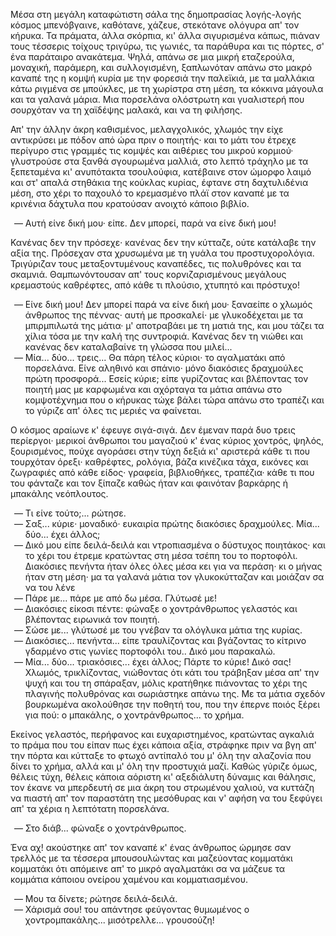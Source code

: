 Μέσα στη μεγάλη καταφώτιστη σάλα της δημοπρασίας λογής-λογής κόσμος μπενόβγαινε, καθότανε, χάζευε, στεκότανε ολόγυρα απ'
τον κήρυκα. Τα πράματα, άλλα σκόρπια, κι' άλλα σιγυρισμένα κάπως, πιάναν τους τέσσερις τοίχους τριγύρω, τις γωνιές, τα
παράθυρα και τις πόρτες, σ' ένα παράταιρο ανακάτεμα. Ψηλά, απάνω σε μια μικρή εταζερούλα, μοναχική, παράμερη, και
συλλογισμένη, ξαπλωνόταν απάνω στο μακρό καναπέ της η κομψή κυρία με την φορεσιά την παλεϊκιά, με τα μαλλάκια κάτω
ριγμένα σε μπούκλες, με τη χωρίστρα στη μέση, τα κόκκινα μάγουλα και τα γαλανά μάρια. Μια πορσελάνα ολόστρωτη και
γυαλιστερή που σουρχόταν να τη χαϊδέψης μαλακά, και να τη φιλήσης.

Απ' την άλλην άκρη καθισμένος, μελαγχολικός, χλωμός την είχε αντικρύσει με πόδον από ώρα πριν ο ποιητής· και το μάτι του
έτρεχε περίγυρο στις γραμμές τις κομψές και αιθέριες του μικρού κορμιού· γλυστρούσε στα ξανθά σγουρωμένα μαλλιά, στο
λεπτό τράχηλο με τα ξεπεταμένα κι' ανυπότακτα τσουλούφια, κατέβαινε στον ώμορφο λαιμό και στ' απαλά στηθάκια της κούκλας
κυρίας, έφτανε στη δαχτυλιδένια μέση, στο χέρι το παχουλό το κρεμασμένο πλάϊ στον καναπέ με τα κρινένια δάχτυλα που
κρατούσαν ανοιχτό κάποιο βιβλίο.

<ol style="list-style-type: '&mdash; '">
  <li>Αυτή είνε δική μου· είπε. Δεν μπορεί, παρά να είνε δική μου!</li>
</ol>

Κανένας δεν την πρόσεχε· κανένας δεν την κύτταζε, ούτε κατάλαβε την αξία της. Πρόσεχαν στα χρυσωμένα με τη γυάλα του
προστυχορολόγια. Τριγύριζαν τους μεταξοντυμένους καναπέδες, τις πολυθρόνες και τα σκαμνιά. Θαμπωνόντουσαν απ' τους
κορνιζαρισμένους μεγάλους κρεμαστούς καθρέφτες, από κάθε τι πλούσιο, χτυπητό και πρόστυχο!

<ol style="list-style-type: '&mdash; '">
  <li>
    Είνε δική μου! Δεν μπορεί παρά να είνε δική μου· ξαναείπε ο χλωμός άνθρωπος της πέννας· αυτή με προσκαλεί· με
    γλυκοδέχεται με τα μπιρμπιλωτά της μάτια· μ' αποτραβάει με τη ματιά της, και μου τάζει τα χίλια τόσα με την καλή της
    συντροφιά. Κανένας δεν τη νιώθει και κανένας δεν καταλαβαίνε τη γλώσσα που μιλεί...
  </li>
  <li>
    Μία... δύο... τρεις... Θα πάρη τέλος κύριοι· το αγαλματάκι από πορσελάνα. Είνε αληθινό και σπάνιο· μόνο διακόσιες
    δραχμούλες πρώτη προσφορά... Εσείς κύριε; είπε γυρίζοντας και βλέποντας τον ποιητή μας με καρφωμένα και αχόρταγα τα
    μάτια απάνω στο κομψοτέχνημα που ο κήρυκας τώχε βάλει τώρα απάνω στο τραπέζι και το γύριζε απ' όλες τις μεριές να
    φαίνεται.
  </li>
</ol>

Ο κόσμος αραίωνε κ' έφευγε σιγά-σιγά. Δεν έμεναν παρά δυο τρεις περίεργοι· μερικοί άνθρωποι του μαγαζιού κ' ένας κύριος
χοντρός, ψηλός, ξουρισμένος, πούχε αγοράσει στην τύχη δεξιά κι' αριστερά κάθε τι που τουρχόταν όρεξι· καθρέφτες,
ρολόγια, βάζα κινέζικα τάχα, εικόνες και ζωγραφιές από κάθε είδος· γραφεία, βιβλιοθήκες, τραπέζια· κάθε τι που του
φάνταζε και τον ξίπαζε καθώς ήταν και φαινόταν βαρκάρης ή μπακάλης νεόπλουτος.

<ol style="list-style-type: '&mdash; '">
  <li>Τι είνε τούτο;... ρώτησε.</li>
  <li>Σαξ... κύριε· μοναδικό· ευκαιρία πρώτης διακόσιες δραχμούλες. Μία... δύο... έχει άλλος;</li>
  <li>
    Δικό μου είπε δειλά-δειλά και ντροπιασμένα ο δύστυχος ποιητάκος· και το χέρι του έτρεμε κρατώντας στη μέσα τσέπη του
    το πορτοφόλι. Διακόσιες πενήντα ήταν όλες όλες μέσα κει για να περάση· κι ο μήνας ήταν στη μέση· μα τα γαλανά μάτια
    τον γλυκοκύτταζαν και μοιάζαν σα να του λένε</li>
  <li>Πάρε με... πάρε με από δω μέσα. Γλύτωσέ με!</li>
  <li>Διακόσιες είκοσι πέντε: φώναξε ο χοντράνθρωπος γελαστός και βλέποντας ειρωνικά τον ποιητή.</li>
  <li>Σώσε με... γλύτωσέ με του γνέβαν τα ολόγλυκα μάτια της κυρίας.</li>
  <li>
    Διακόσιες... πενήντα... είπε τραυλίζοντας και βγάζοντας το κίτρινο γδαρμένο στις γωνίες πορτοφόλι του.. Δικό μου
    παρακαλώ.
  </li>
  <li>
    Μία... δύο... τριακόσιες... έχει άλλος; Πάρτε το κύριε! Δικό σας! Χλωμός, τρικλίζοντας, νιώθοντας ότι κάτι του
    τράβηξαν μέσα απ' την ψυχή και του τη σπάραξαν, μόλις κρατήθηκε πιάνοντας το χέρι της πλαγινής πολυθρόνας και
    σωριάστηκε απάνω της. Με τα μάτια σχεδόν βουρκωμένα ακολούθησε την ποθητή του, που την έπερνε ποιός ξέρει για πού:
    ο μπακάλης, ο χοντράνθρωπος... το χρήμα.
  </li>
</ol>

Εκείνος γελαστός, περήφανος και ευχαριστημένος, κρατώντας αγκαλιά το πράμα που του είπαν πως έχει κάποια αξία, στράφηκε
πριν να βγη απ' την πόρτα και κύτταξε το φτωχό αντίπαλό του μ' όλη την αλαζονία που δίνει το χρήμα, αλλά και μ' όλη την
προστυχιά μαζί. Καθώς γύριζε όμως, θέλεις τύχη, θέλεις κάποια αόριστη κι' αξεδιάλυτη δύναμις και θάλησις, τον έκανε να
μπερδευτή σε μια άκρη του στρωμένου χαλιού, να κυττάζη να πιαστή απ' τον παραστάτη της μεσόθυρας και ν' αφήση να του
ξεφύγει απ' τα χέρια η λεπτότατη πορσελάνα.

<ol style="list-style-type: '&mdash; '">
  <li>Στο διάβ... φώναξε ο χοντράνθρωπος.</li>
</ol>

Ένα αχ! ακούστηκε απ' τον καναπέ κ' ένας άνθρωπος ώρμησε σαν τρελλός με τα τέσσερα μπουσουλώντας και μαζεύοντας
κομματάκι κομματάκι ότι απόμεινε απ' το μικρό αγαλματάκι σα να μάζευε τα κομμάτια κάποιου ονείρου χαμένου και
κομματιασμένου.

<ol style="list-style-type: '&mdash; '">
  <li>Μου τα δίνετε; ρώτησε δειλά-δειλά.</li>
  <li>Χάρισμά σου! του απάντησε φεύγοντας θυμωμένος ο χοντρομπακάλης... μισότρελλε... γρουσούζη!</li>
</ol>
